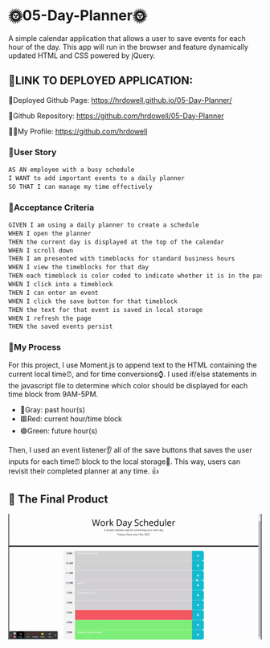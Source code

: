 # 🌞05-Day-Planner🌞

A simple calendar application that allows a user to save events for each hour of the day. This app will run in the browser and feature dynamically updated HTML and CSS powered by jQuery.





## 📅LINK TO DEPLOYED APPLICATION: 




📃Deployed Github Page: https://hrdowell.github.io/05-Day-Planner/ 


📂Github Repository: https://github.com/hrdowell/05-Day-Planner


👩‍💻My Profile: https://github.com/hrdowell





### 📆User Story

```md
AS AN employee with a busy schedule
I WANT to add important events to a daily planner
SO THAT I can manage my time effectively
```



### 📅Acceptance Criteria

```md
GIVEN I am using a daily planner to create a schedule
WHEN I open the planner
THEN the current day is displayed at the top of the calendar
WHEN I scroll down
THEN I am presented with timeblocks for standard business hours
WHEN I view the timeblocks for that day
THEN each timeblock is color coded to indicate whether it is in the past, present, or future
WHEN I click into a timeblock
THEN I can enter an event
WHEN I click the save button for that timeblock
THEN the text for that event is saved in local storage
WHEN I refresh the page
THEN the saved events persist
```





### 📆My Process

For this project, I use Moment.js to append text to the HTML containing the current local time⏰, and for time conversions⌚. I used if/else statements in the javascript file to determine which color should be displayed for each time block from 9AM-5PM.



- 📰Gray: past hour(s)
- 🟥Red: current hour/time block
- 🟢Green: future hour(s)



Then, I used an event listener👂 all of the save buttons that saves the user inputs for each time⏰ block to the local storage💾. This way, users can revisit their completed planner at any time. 👍





## 📆 The Final Product
![My Deployed Website In Action](./assets/images/finalproduct.gif)
